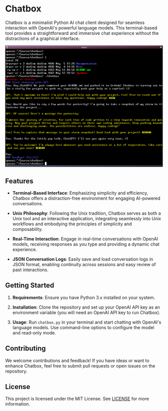# Chatbox

Chatbox is a minimalist Python AI chat client designed for seamless interaction with OpenAI's powerful language models. This terminal-based tool provides a straightforward and immersive chat experience without the distractions of a graphical interface.

![Screen capture](https://raw.githubusercontent.com/dedlim/chatbox/7ff3dd6/Documentation/Pictures/capture_01.png)

## Features
- **Terminal-Based Interface**: Emphasizing simplicity and efficiency, Chatbox offers a distraction-free environment for engaging AI-powered conversations.

- **Unix Philosophy**: Following the Unix tradition, Chatbox serves as both a Unix tool and an interactive application, integrating seamlessly into Unix workflows and embodying the principles of simplicity and composability.

- **Real-Time Interaction**: Engage in real-time conversations with OpenAI models, receiving responses as you type and providing a dynamic chat experience.

- **JSON Conversation Logs**: Easily save and load conversation logs in JSON format, enabling continuity across sessions and easy review of past interactions.

## Getting Started
1. **Requirements**: Ensure you have Python 3.x installed on your system.

2. **Installation**: Clone the repository and set up your OpenAI API key as an environment variable (you will need an OpenAI API key to run Chatbox).

3. **Usage**: Run `chatbox.py` in your terminal and start chatting with OpenAI's language models. Use command-line options to configure the model and read-only mode.

## Contributing
We welcome contributions and feedback! If you have ideas or want to enhance Chatbox, feel free to submit pull requests or open issues on the repository.

## License
This project is licensed under the MIT License. See [LICENSE](LICENSE) for more information.
